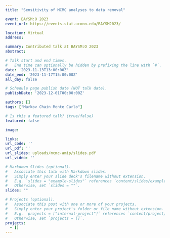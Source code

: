 ```yaml
---
title: "Sensitivity of MCMC analyses to data removal"

event: BAYSM:O 2023
event_url: https://events.stat.uconn.edu/BAYSM2023/

location: Virtual
address:

summary: Contributed talk at BAYSM:O 2023
abstract: 

# Talk start and end times.
#   End time can optionally be hidden by prefixing the line with `#`.
date: '2023-11-13T13:00:00Z'
date_end: '2023-11-17T15:00:00Z'
all_day: false

# Schedule page publish date (NOT talk date).
publishDate: '2023-12-01T00:00:00Z'

authors: []
tags: ["Markov Chain Monte Carlo"]

# Is this a featured talk? (true/false)
featured: false

image:

links:
url_code: ''
url_pdf: ''
url_slides: uploads/mcmc-amip/slides.pdf
url_video: ''

# Markdown Slides (optional).
#   Associate this talk with Markdown slides.
#   Simply enter your slide deck's filename without extension.
#   E.g. `slides = "example-slides"` references `content/slides/example-slides.md`.
#   Otherwise, set `slides = ""`.
slides: ""

# Projects (optional).
#   Associate this post with one or more of your projects.
#   Simply enter your project's folder or file name without extension.
#   E.g. `projects = ["internal-project"]` references `content/project/deep-learning/index.md`.
#   Otherwise, set `projects = []`.
projects:
  - []
---
```

